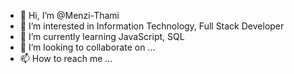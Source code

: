 - 👋 Hi, I’m @Menzi-Thami
- 👀 I’m interested in Information Technology, Full Stack Developer
- 🌱 I’m currently learning JavaScript, SQL
- 💞️ I’m looking to collaborate on ...
- 📫 How to reach me ...

<!---
Menzi-Thami/Menzi-Thami is a ✨ special ✨ repository because its `README.md` (this file) appears on your GitHub profile.
You can click the Preview link to take a look at your changes.
--->
